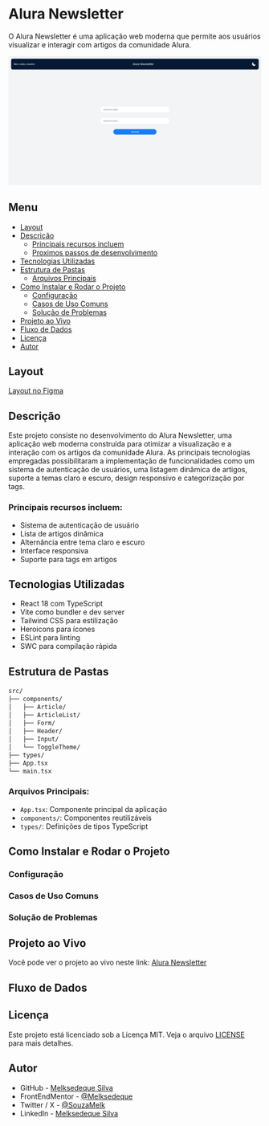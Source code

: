 # Alura Newsletter

O Alura Newsletter é uma aplicação web moderna que permite aos usuários visualizar e interagir com artigos da comunidade Alura.

![Tela Principal](./screenshot/tela-principal.png)

## Menu

- [Layout](#layout)
- [Descrição](#descrição)
  - [Principais recursos incluem](#principais-recursos-incluem)
  - [Proximos passos de desenvolvimento](#proximos-passos-de-desenvolvimento)
- [Tecnologias Utilizadas](#tecnologias-utilizadas)
- [Estrutura de Pastas](#estrutura-de-pastas)
  - [Arquivos Principais](#arquivos-principais)
- [Como Instalar e Rodar o Projeto](#como-instalar-e-rodar-o-projeto)
  - [Configuração](#configuração)
  - [Casos de Uso Comuns](#casos-de-uso-comuns)
  - [Solução de Problemas](#solução-de-problemas)
- [Projeto ao Vivo](#projeto-ao-vivo)
- [Fluxo de Dados](#fluxo-de-dados)
- [Licença](#licença)
- [Autor](#autor)

## Layout

[Layout no Figma](<https://www.figma.com/design/THdd84v1UUyQpYj99c5XPf/React%253A-desenvolvendo-com-JavaScript-%7C-Organo-(Community)>)

## Descrição

Este projeto consiste no desenvolvimento do Alura Newsletter, uma aplicação web moderna construída para otimizar a visualização e a interação com os artigos da comunidade Alura. As principais tecnologias empregadas possibilitaram a implementação de funcionalidades como um sistema de autenticação de usuários, uma listagem dinâmica de artigos, suporte a temas claro e escuro, design responsivo e categorização por tags.

### Principais recursos incluem:

- Sistema de autenticação de usuário
- Lista de artigos dinâmica
- Alternância entre tema claro e escuro
- Interface responsiva
- Suporte para tags em artigos

## Tecnologias Utilizadas

- React 18 com TypeScript
- Vite como bundler e dev server
- Tailwind CSS para estilização
- Heroicons para ícones
- ESLint para linting
- SWC para compilação rápida

## Estrutura de Pastas

```
src/
├── components/
│   ├── Article/
│   ├── ArticleList/
│   ├── Form/
│   ├── Header/
│   ├── Input/
│   └── ToggleTheme/
├── types/
├── App.tsx
└── main.tsx
```

### Arquivos Principais:

- `App.tsx`: Componente principal da aplicação
- `components/`: Componentes reutilizáveis
- `types/`: Definições de tipos TypeScript

## Como Instalar e Rodar o Projeto

### Configuração

### Casos de Uso Comuns

### Solução de Problemas

## Projeto ao Vivo

Você pode ver o projeto ao vivo neste link: [Alura Newsletter](https://alura-newsletter-gilt.vercel.app)

## Fluxo de Dados

## Licença

Este projeto está licenciado sob a Licença MIT. Veja o arquivo [LICENSE](https://github.com/Melksedeque/alura-newsletter?tab=MIT-1-ov-file) para mais detalhes.

## Autor

- GitHub - [Melksedeque Silva](https://github.com/Melksedeque/)
- FrontEndMentor - [@Melksedeque](https://www.frontendmentor.io/profile/Melksedeque)
- Twitter / X - [@SouzaMelk](https://x.com/SouzaMelk)
- LinkedIn - [Melksedeque Silva](https://www.linkedin.com/in/melksedeque-silva/)

